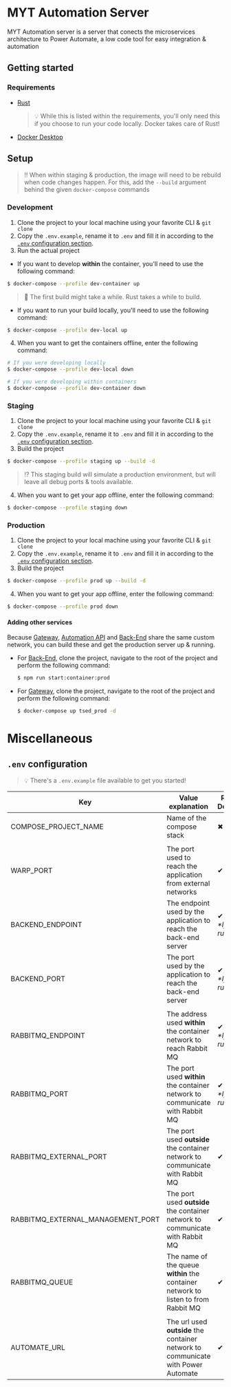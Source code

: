 # MYT Automation Server
MYT Automation server is a server that conects the microservices architecture to Power Automate, a low code tool for easy integration & automation

## Getting started
### Requirements
- [Rust](https://www.rust-lang.org/tools/install)
  > :bulb: While this is listed within the requirements, you'll only need this if you choose to run your code locally. Docker takes care of Rust!
- [Docker Desktop](https://www.docker.com/get-started)

## Setup
> ‼ When within staging & production, the image will need to be rebuild when code changes happen. 
> For this, add the `--build` argument behind the given `docker-compose` commands

### Development
1. Clone the project to your local machine using your favorite CLI & `git clone`
2. Copy the `.env.example`, rename it to `.env` and fill it in according to the [`.env` configuration section](#env-configuration).
3. Run the actual project
- If you want to develop **within** the container, you'll need to use the following command:
```bash
$ docker-compose --profile dev-container up
```
> 🚨 The first build might take a while. Rust takes a while to build.

- If you want to run your build locally, you'll need to use the following command:
```bash
$ docker-compose --profile dev-local up
```
4. When you want to get the containers offline, enter the following command:
```bash
# If you were developing locally
$ docker-compose --profile dev-local down

# If you were developing within containers
$ docker-compose --profile dev-container down
```
### Staging
1. Clone the project to your local machine using your favorite CLI & `git clone`
2. Copy the `.env.example`, rename it to `.env` and fill it in according to the [`.env` configuration section](#env-configuration).
3. Build the project
```bash
$ docker-compose --profile staging up --build -d
```
> ⁉ This staging build will simulate a production environment, but will leave all debug ports & tools available.
4. When you want to get your app offline, enter the following command:
```bash
$ docker-compose --profile staging down
```

### Production
1. Clone the project to your local machine using your favorite CLI & `git clone`
2. Copy the `.env.example`, rename it to `.env` and fill it in according to the [`.env` configuration section](#env-configuration).
3. Build the project
```bash
$ docker-compose --profile prod up --build -d
```
4. When you want to get your app offline, enter the following command:
```bash
$ docker-compose --profile prod down
```

#### Adding other services
Because [Gateway](https://git.ti.howest.be/TI/2021-2022/s5/trending-topics/projects/hybrid-work1/gateway), [Automation API](https://git.ti.howest.be/TI/2021-2022/s5/trending-topics/projects/hybrid-work1/automateapi) and [Back-End](https://git.ti.howest.be/TI/2021-2022/s5/trending-topics/projects/hybrid-work1/back-end) share the same custom network, you can build these and get the production server up & running.

- For [Back-End](https://git.ti.howest.be/TI/2021-2022/s5/trending-topics/projects/hybrid-work1/back-end), clone the project, navigate to the root of the project and perform the following command:
  ```bash
  $ npm run start:container:prod
  ```
- For [Gateway](https://git.ti.howest.be/TI/2021-2022/s5/trending-topics/projects/hybrid-work1/gateway), clone the project, navigate to the root of the project and perform the following command:
  ```bash
  $ docker-compose up tsed_prod -d
  ```

# Miscellaneous
## `.env` configuration
> :bulb: There's a `.env.example` file available to get you started!

| Key| Value explanation|Required for Development?|... Staging? |... Production?|Value example|
|---|---|---|---|---|---|
|COMPOSE_PROJECT_NAME|Name of the compose stack|✖|✖|✖|MYT Automate Server|
|||||||
|WARP_PORT|The port used to reach the application from external networks|✔|✔|✔|3030|
|BACKEND_ENDPOINT|The endpoint used by the application to reach the back-end server|✔* </br> *\*If the code's running locally*|✖|✖|localhost|
|BACKEND_PORT|The port used by the application to reach the back-end server|✔* </br> *\*If the code's running locally*|✖|✖|8080|
|||||||
|RABBITMQ_ENDPOINT| The address used **within** the container network to reach Rabbit MQ|✔* </br> *\*If the code's running locally* |✖|✖|localhost|
|RABBITMQ_PORT|The port used **within** the container network to communicate with Rabbit MQ|✔* </br> *\*If the code's running locally* |✖|✖|5672|
|RABBITMQ_EXTERNAL_PORT|The port used **outside** the container network to communicate with Rabbit MQ|✔|✔|✖|5672|
|RABBITMQ_EXTERNAL_MANAGEMENT_PORT|The port used **outside** the container network to communicate with Rabbit MQ |✔|✔|✖| 15672 |
|RABBITMQ_QUEUE|The name of the queue **within** the container network to listen to from Rabbit MQ|✔|✔|✔|bookings|
||||||
|AUTOMATE_URL| The url used **outside** the container network to communicate with Power Automate|✔|✔|✔|https://prod-39.westeurope.logic.azure.com:443/workflows/|



